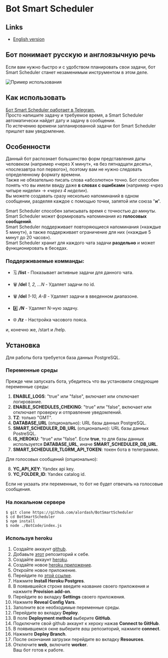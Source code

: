 # Bot Smart Scheduler

## Links

- [English version](README-EN.md)

## Бот понимает русскую и англоязычную речь

Если вам нужно быстро и с удобством планировать свои задачи, бот Smart Scheduler станет незаменимым инструментом в этом деле.

![Пример использования](https://habrastorage.org/webt/br/md/wx/brmdwxnbkbo-3pu7ff77fqjrqva.png)

## Как использовать

[Бот Smart Scheduler работает в Telegram.](https://t.me/SmartScheduler_bot)  
Просто напишите задачу и требуемое время, а Smart Scheduler автоматически найдет дату и задачу в сообщении.  
По истечению времени запланированной задачи бот Smart Scheduler пришлет вам уведомление.  

## Особенности

Данный бот распознает большинство форм представления даты человеком (например «через X минут», «в без пятнадцати десять», «послезавтра пол первого»), поэтому вам не нужно следовать определенному формату времени.  
Также не обязательно писать слова «абсолютно» точно. Бот способен понять что вы имели ввиду даже **в словах с ошибками** (например «чрез читыре нидели» -> *«через 4 недели»*).  
Вы можете создавать сразу несколько напоминаний в одном сообщении, разделяя каждое с помощью точки, запятой или союза "**и**".  

Smart Scheduler способен записывать время с точностью *до минуты*.  
Smart Scheduler может формировать напоминания из **голосовых сообщений**.  
Smart Scheduler поддерживает повторяющиеся напоминания («каждые 5 минут»), а также поддерживает ограничение для них («каждые 5 минут до 20 часов»).  
Smart Scheduler хранит для каждого чата задачи **раздельно** и может функционировать в беседах.  

### Поддерживаемые комманды:

- 🗓 **/list** - Показывает активные задачи для данного чата.

- 🗑 **/del** _1, 2, ...N_ - Удаляет задачи по id.

- 🗑 **/del** _1-10, A-B_ - Удаляет задачи в введенном диапазоне.

- #️⃣ **_/N_** - Удаляет N-ную задачу.

- 🌐 **_/tz_** - Настройка часового пояса.

и, конечно же, /start и /help.

## Установка

Для работы бота требуется база данных PostgreSQL.  

### Переменные среды

Прежде чем запускать бота, убедитесь что вы установили следующие переменные среды:  
1. **ENABLE_LOGS**: "true" или "false", включает или отключает логирование.  
2. **ENABLE_SCHEDULES_CHEKING**: "true" или "false", включает или отключает проверку и отправление уведомлений.  
3. **TZ**: только "GMT".  
4. **DATABASE_URL** (опционально): URL базы данных PostgreSQL.  
5. **SMART_SCHEDULER_DB_URL** (опционально): URL базы данных PostreSQL.  
6. **IS_HEROKU**: "true" или "false". Если **true**, то для базы данных используется **DATABASE_URL**, иначе **SMART_SCHEDULER_DB_URL**.  
7. **SMART_SCHEDULER_TLGRM_API_TOKEN**: токен бота в телеграмме.  
  
Для голосовых сообщений (опционально):  

8. **YC_API_KEY**: Yandex api key.  
9. **YC_FOLDER_ID**: Yandex catalog id.  

Если не укзаать эти переменные, то бот не будет отвечать на голосовые сообщения.  

### На локальном сервере

```
$ git clone https://github.com/alordash/BotSmartScheduler
$ cd BotSmartScheduler
$ npm install
$ node ./BotCode/index.js
```

### Используя heroku

1. Создайте аккаунт [github](https://github.com/join).  
2. Добавьте [этот](https://github.com/alordash/BotSmartScheduler) репозиторий к себе.  
3. Создайте аккаунт [heroku](https://signup.heroku.com/).  
4. Создайте новое [heroku приложение](https://dashboard.heroku.com/new-app).  
5. Откройте новое приложение.  
6. Перейдите по [этой ссылке](https://elements.heroku.com/addons/heroku-postgresql).  
7. Нажмите **Install Heroku Postgres**.  
8. В появившейся строке введите название своего приложения и нажмите **Provision add-on**.  
9. Перейдите во вкладку **Settings** своего приложения.  
10. Нажмите **Reveal Config Vars**.  
11. Заполните все необходимые переменные среды.  
12. Перейдите во вкладку **Deploy**.  
13. В поле **Deployment method** выберите **GitHub**.  
14. Подключите свой github аккаунт к хероку нажав **Connect to GitHub**.  
15. В появившемся окне выберите *ваш* репозиторий, нажмите **connect**.  
16. Нажмите **Deploy Branch**.  
17. После окончания загрузки перейдите во вкладку **Resources**.  
18. Отключите **web**, включите **worker**.  
Ваш бот готов к работе.
